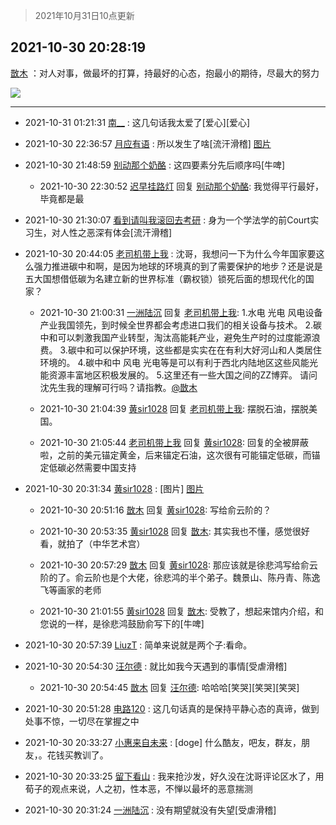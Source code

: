 > 2021年10月31日10点更新
<link rel="stylesheet" href="https://cdn.jsdelivr.net/gh/taotie6/sampleJSON@main/css/photo_show.css">
<meta name="referrer" content="no-referrer" />


 ## 2021-10-30 20:28:19 

 [㪚木](https://www.coolapk.com/feed/31078350?shareKey=OWE3OTBhZTA4ZmNjNjE3ZDQzMzE~) ：对人对事，做最坏的打算，持最好的心态，抱最小的期待，尽最大的努力 

<div class="album">
<img class="img-item" src="http://image.coolapk.com/feed/2018/1215/00/1081091_1544803990_3115@300x234.gif" />
</div>

 ------- 

- 2021-10-31 01:21:31 [南__](uid=903591) : 这几句话我太爱了[爱心][爱心] 

- 2021-10-30 22:36:57 [月应有语](uid=1457481) : 所以发生了啥[流汗滑稽] [图片](http://image.coolapk.com/feed/2021/1030/22/1457481_2dc0d72a_4616_4475@200x200.jpeg)

- 2021-10-30 21:48:59 [别动那个奶酪](uid=1167178) : 这四要素分先后顺序吗[牛啤] 

    - 2021-10-30 22:30:52 [迟早挂路灯](uid=874366) 回复 [别动那个奶酪](uid=1167178): 我觉得平行最好，毕竟都是最 

- 2021-10-30 21:30:07 [看到请叫我滚回去考研](uid=3241499) : 身为一个学法学的前Court实习生，对人性之恶深有体会[流汗滑稽] 

- 2021-10-30 20:44:05 [老司机带上我](uid=1912353) : 沈哥，我想问一下为什么今年国家要这么强力推进碳中和啊，是因为地球的环境真的到了需要保护的地步？还是说是五大国想借低碳为名建立新的世界标准（霸权锁）锁死后面的想现代化的国家？ 

    - 2021-10-30 21:00:31 [一洲陆沉](uid=889471) 回复 [老司机带上我](uid=1912353): 1.水电 光电 风电设备产业我国领先，到时候全世界都会考虑进口我们的相关设备与技术。
2.碳中和可以刺激我国产业转型，淘汰高能耗产业，避免生产时的过度能源浪费。
3.碳中和可以保护环境，这些都是实实在在有利大好河山和人类居住环境的。<!--break-->
4.碳中和中 风电 光电等是可以有利于西北内陆地区这些风能光能资源丰富地区积极发展的。
5.这里还有一些大国之间的ZZ博弈。
请问沈先生我的理解可行吗？请指教。<a class="feed-link-uname" href="/u/㪚木">@㪚木</a> 

    - 2021-10-30 21:04:39 [黄sir1028](uid=905870) 回复 [老司机带上我](uid=1912353): 摆脱石油，摆脱美国。 

    - 2021-10-30 21:05:44 [老司机带上我](uid=1912353) 回复 [黄sir1028](uid=905870): 回复的全被屏蔽啦，之前的美元锚定黄金，后来锚定石油，这次很有可能锚定低碳，而锚定低碳必然需要中国支持 

- 2021-10-30 20:31:34 [黄sir1028](uid=905870) : [图片] [图片](http://image.coolapk.com/feed/2021/1030/20/905870_b900eca4_7068_6228@3008x2256.jpeg)

    - 2021-10-30 20:51:16 [㪚木](uid=1081091) 回复 [黄sir1028](uid=905870): 写给俞云阶的？ 

    - 2021-10-30 20:53:35 [黄sir1028](uid=905870) 回复 [㪚木](uid=1081091): 其实我也不懂，感觉很好看，就拍了（中华艺术宫） 

    - 2021-10-30 20:57:29 [㪚木](uid=1081091) 回复 [黄sir1028](uid=905870): 那应该就是徐悲鸿写给俞云阶的了。俞云阶也是个大佬，徐悲鸿的半个弟子。魏景山、陈丹青、陈逸飞等画家的老师 

    - 2021-10-30 21:01:55 [黄sir1028](uid=905870) 回复 [㪚木](uid=1081091): 受教了，想起来馆内介绍，和您说的一样，是徐悲鸿鼓励俞写下的[牛啤] 

- 2021-10-30 20:57:39 [LiuzT](uid=2145927) : 简单来说就是两个子:看命。 

- 2021-10-30 20:54:30 [汪尔德](uid=1595236) : 就比如我今天遇到的事情[受虐滑稽] 

    - 2021-10-30 20:54:45 [㪚木](uid=1081091) 回复 [汪尔德](uid=1595236): 哈哈哈[笑哭][笑哭][笑哭] 

- 2021-10-30 20:51:28 [电路120](uid=711711) : 这几句话真的是保持平静心态的真谛，做到处事不惊，一切尽在掌握之中 

- 2021-10-30 20:33:27 [小惠来自未来](uid=847097) : [doge]  什么酷友，吧友，群友，朋友，。花钱买教训了。 

- 2021-10-30 20:33:25 [留下看山](uid=1654131) : 我来抢沙发，好久没在沈哥评论区水了，用荀子的观点来说，人之初，性本恶，不惮以最坏的恶意揣测 

- 2021-10-30 20:31:24 [一洲陆沉](uid=889471) : 没有期望就没有失望[受虐滑稽] 

